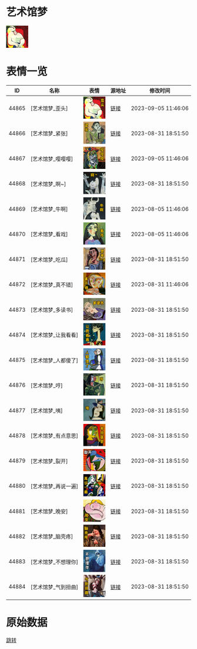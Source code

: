 # 艺术馆梦

<img src="./cover.png" height="60" alt="cover" />

# 表情一览

|ID|名称|表情|源地址|修改时间|
|----|----|----|----|----|
|44865|[艺术馆梦_歪头]|<img src="./pic/044865_%5B艺术馆梦_歪头%5D.png" height="60" alt="歪头"/>|[链接](https://i0.hdslb.com/bfs/garb/28db252609d657c3415729479c91460445253ebf.png)|2023-09-05 11:46:06|
|44866|[艺术馆梦_紧张]|<img src="./pic/044866_%5B艺术馆梦_紧张%5D.png" height="60" alt="紧张"/>|[链接](https://i0.hdslb.com/bfs/garb/4dd6e6822a6d1b433fac23f244c05345a74f376f.png)|2023-08-31 18:51:50|
|44867|[艺术馆梦_嘤嘤嘤]|<img src="./pic/044867_%5B艺术馆梦_嘤嘤嘤%5D.png" height="60" alt="嘤嘤嘤"/>|[链接](https://i0.hdslb.com/bfs/garb/1a71cf1d24d31487eb84e084f776e0c23c1be084.png)|2023-09-05 11:46:06|
|44868|[艺术馆梦_啊~]|<img src="./pic/044868_%5B艺术馆梦_啊~%5D.png" height="60" alt="啊~"/>|[链接](https://i0.hdslb.com/bfs/garb/f5c0eb4598a81e0483ff987b5c78ab15d810548e.png)|2023-08-31 18:51:50|
|44869|[艺术馆梦_牛啊]|<img src="./pic/044869_%5B艺术馆梦_牛啊%5D.png" height="60" alt="牛啊"/>|[链接](https://i0.hdslb.com/bfs/garb/b2648423a43f6f9f80720b9d3f617c18638ae1af.png)|2023-08-05 11:46:06|
|44870|[艺术馆梦_看戏]|<img src="./pic/044870_%5B艺术馆梦_看戏%5D.png" height="60" alt="看戏"/>|[链接](https://i0.hdslb.com/bfs/garb/614d6458738a394bc5eb35b20c0fb6981e28e542.png)|2023-08-05 11:46:06|
|44871|[艺术馆梦_吃瓜]|<img src="./pic/044871_%5B艺术馆梦_吃瓜%5D.png" height="60" alt="吃瓜"/>|[链接](https://i0.hdslb.com/bfs/garb/07218a9445ee0e9f2545f17aa9bace6572dc5f41.png)|2023-08-31 18:51:50|
|44872|[艺术馆梦_真不错]|<img src="./pic/044872_%5B艺术馆梦_真不错%5D.png" height="60" alt="真不错"/>|[链接](https://i0.hdslb.com/bfs/garb/39cc4063dac741e788880b16721aa72cbd677d7a.png)|2023-08-31 11:46:06|
|44873|[艺术馆梦_多读书]|<img src="./pic/044873_%5B艺术馆梦_多读书%5D.png" height="60" alt="多读书"/>|[链接](https://i0.hdslb.com/bfs/garb/44902f921f268ab32ee87e275115ec488280cbe2.png)|2023-08-31 18:51:50|
|44874|[艺术馆梦_让我看看]|<img src="./pic/044874_%5B艺术馆梦_让我看看%5D.png" height="60" alt="让我看看"/>|[链接](https://i0.hdslb.com/bfs/garb/c30a1d7002424dab4c25cbe2e6ea49706a98a49c.png)|2023-08-31 18:51:50|
|44875|[艺术馆梦_人都傻了]|<img src="./pic/044875_%5B艺术馆梦_人都傻了%5D.png" height="60" alt="人都傻了"/>|[链接](https://i0.hdslb.com/bfs/garb/865f4879ec24a89ab80bda195553306dda93d17d.png)|2023-08-31 18:51:50|
|44876|[艺术馆梦_哼]|<img src="./pic/044876_%5B艺术馆梦_哼%5D.png" height="60" alt="哼"/>|[链接](https://i0.hdslb.com/bfs/garb/56d2c45d282c87e42837e591b1b7222cd3dda599.png)|2023-08-31 18:51:50|
|44877|[艺术馆梦_咦]|<img src="./pic/044877_%5B艺术馆梦_咦%5D.png" height="60" alt="咦"/>|[链接](https://i0.hdslb.com/bfs/garb/af52b59aa8d433cf4f5f54ae6b7418d4bb604520.png)|2023-08-31 18:51:50|
|44878|[艺术馆梦_有点意思]|<img src="./pic/044878_%5B艺术馆梦_有点意思%5D.png" height="60" alt="有点意思"/>|[链接](https://i0.hdslb.com/bfs/garb/bd16f694fa5b07bcba384bdf036624a438dbbb86.png)|2023-08-31 18:51:50|
|44879|[艺术馆梦_裂开]|<img src="./pic/044879_%5B艺术馆梦_裂开%5D.png" height="60" alt="裂开"/>|[链接](https://i0.hdslb.com/bfs/garb/a3dda1a20e55cd8680a1ee5e25e5ead6b817ea70.png)|2023-08-31 18:51:50|
|44880|[艺术馆梦_再说一遍]|<img src="./pic/044880_%5B艺术馆梦_再说一遍%5D.png" height="60" alt="再说一遍"/>|[链接](https://i0.hdslb.com/bfs/garb/ba28c78eacae9cbef200b47816611393cbfb8d5d.png)|2023-08-31 18:51:50|
|44881|[艺术馆梦_晚安]|<img src="./pic/044881_%5B艺术馆梦_晚安%5D.png" height="60" alt="晚安"/>|[链接](https://i0.hdslb.com/bfs/garb/6cbb43f4bd6f8e57d4221aa392c74424abd1e518.png)|2023-08-31 18:51:50|
|44882|[艺术馆梦_脑壳疼]|<img src="./pic/044882_%5B艺术馆梦_脑壳疼%5D.png" height="60" alt="脑壳疼"/>|[链接](https://i0.hdslb.com/bfs/garb/9c33e0a99213d3d95ddee5c4067ca4022e54858b.png)|2023-08-31 18:51:50|
|44883|[艺术馆梦_不想理你]|<img src="./pic/044883_%5B艺术馆梦_不想理你%5D.png" height="60" alt="不想理你"/>|[链接](https://i0.hdslb.com/bfs/garb/f6498a9f296601895f92edd44dde987952062a4f.png)|2023-08-31 18:51:50|
|44884|[艺术馆梦_气到扭曲]|<img src="./pic/044884_%5B艺术馆梦_气到扭曲%5D.png" height="60" alt="气到扭曲"/>|[链接](https://i0.hdslb.com/bfs/garb/7ee96e5ad35167a1c0781d69980e4acaef40d4b0.png)|2023-08-31 18:51:50|

# 原始数据

[跳转](./raw.json)

